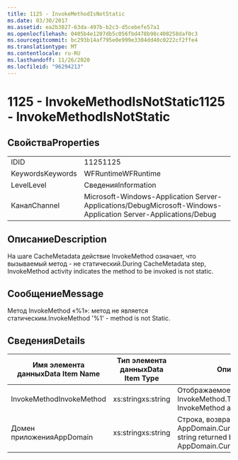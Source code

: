 ```yaml
---
title: 1125 - InvokeMethodIsNotStatic
ms.date: 03/30/2017
ms.assetid: ea2b3827-63da-497b-b2c3-d5cebefe57a1
ms.openlocfilehash: 0405b4e1207db5c056fbd478b98c408258daf0c3
ms.sourcegitcommit: bc293b14af795e0e999e3304dd40c0222cf2ffe4
ms.translationtype: MT
ms.contentlocale: ru-RU
ms.lasthandoff: 11/26/2020
ms.locfileid: "96294213"
---
```

# <a name="1125---invokemethodisnotstatic"></a><span data-ttu-id="65e56-102">1125 - InvokeMethodIsNotStatic</span><span class="sxs-lookup"><span data-stu-id="65e56-102">1125 - InvokeMethodIsNotStatic</span></span>

## <a name="properties"></a><span data-ttu-id="65e56-103">Свойства</span><span class="sxs-lookup"><span data-stu-id="65e56-103">Properties</span></span>  
  
|||  
|-|-|  
|<span data-ttu-id="65e56-104">ID</span><span class="sxs-lookup"><span data-stu-id="65e56-104">ID</span></span>|<span data-ttu-id="65e56-105">1125</span><span class="sxs-lookup"><span data-stu-id="65e56-105">1125</span></span>|  
|<span data-ttu-id="65e56-106">Keywords</span><span class="sxs-lookup"><span data-stu-id="65e56-106">Keywords</span></span>|<span data-ttu-id="65e56-107">WFRuntime</span><span class="sxs-lookup"><span data-stu-id="65e56-107">WFRuntime</span></span>|  
|<span data-ttu-id="65e56-108">Level</span><span class="sxs-lookup"><span data-stu-id="65e56-108">Level</span></span>|<span data-ttu-id="65e56-109">Сведения</span><span class="sxs-lookup"><span data-stu-id="65e56-109">Information</span></span>|  
|<span data-ttu-id="65e56-110">Канал</span><span class="sxs-lookup"><span data-stu-id="65e56-110">Channel</span></span>|<span data-ttu-id="65e56-111">Microsoft-Windows-Application Server-Applications/Debug</span><span class="sxs-lookup"><span data-stu-id="65e56-111">Microsoft-Windows-Application Server-Applications/Debug</span></span>|  
  
## <a name="description"></a><span data-ttu-id="65e56-112">Описание</span><span class="sxs-lookup"><span data-stu-id="65e56-112">Description</span></span>  

 <span data-ttu-id="65e56-113">На шаге CacheMetadata действие InvokeMethod означает, что вызываемый метод - не статический.</span><span class="sxs-lookup"><span data-stu-id="65e56-113">During CacheMetadata step, InvokeMethod activity indicates the method to be invoked is not static.</span></span>  
  
## <a name="message"></a><span data-ttu-id="65e56-114">Сообщение</span><span class="sxs-lookup"><span data-stu-id="65e56-114">Message</span></span>  

 <span data-ttu-id="65e56-115">Метод InvokeMethod «%1»: метод не является статическим.</span><span class="sxs-lookup"><span data-stu-id="65e56-115">InvokeMethod '%1' - method is not Static.</span></span>  
  
## <a name="details"></a><span data-ttu-id="65e56-116">Сведения</span><span class="sxs-lookup"><span data-stu-id="65e56-116">Details</span></span>  
  
|<span data-ttu-id="65e56-117">Имя элемента данных</span><span class="sxs-lookup"><span data-stu-id="65e56-117">Data Item Name</span></span>|<span data-ttu-id="65e56-118">Тип элемента данных</span><span class="sxs-lookup"><span data-stu-id="65e56-118">Data Item Type</span></span>|<span data-ttu-id="65e56-119">Описание</span><span class="sxs-lookup"><span data-stu-id="65e56-119">Description</span></span>|  
|--------------------|--------------------|-----------------|  
|<span data-ttu-id="65e56-120">InvokeMethod</span><span class="sxs-lookup"><span data-stu-id="65e56-120">InvokeMethod</span></span>|<span data-ttu-id="65e56-121">xs:string</span><span class="sxs-lookup"><span data-stu-id="65e56-121">xs:string</span></span>|<span data-ttu-id="65e56-122">Отображаемое имя действия InvokeMethod.</span><span class="sxs-lookup"><span data-stu-id="65e56-122">The display name of the InvokeMethod activity.</span></span>|  
|<span data-ttu-id="65e56-123">Домен приложения</span><span class="sxs-lookup"><span data-stu-id="65e56-123">AppDomain</span></span>|<span data-ttu-id="65e56-124">xs:string</span><span class="sxs-lookup"><span data-stu-id="65e56-124">xs:string</span></span>|<span data-ttu-id="65e56-125">Строка, возвращаемая AppDomain.CurrentDomain.FriendlyName.</span><span class="sxs-lookup"><span data-stu-id="65e56-125">The string returned by AppDomain.CurrentDomain.FriendlyName.</span></span>|
